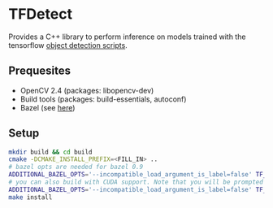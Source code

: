 # TFDetect

Provides a C++ library to perform inference on models trained with the
tensorflow [object detection scripts](https://github.com/tensorflow/models/tree/master/object_detection).

## Prequesites

* OpenCV 2.4 (packages: libopencv-dev)
* Build tools (packages: build-essentials, autoconf)
* Bazel (see [here](https://bazel.build/versions/master/docs/install-ubuntu.html))

## Setup

```bash
mkdir build && cd build
cmake -DCMAKE_INSTALL_PREFIX=<FILL_IN> ..
# bazel opts are needed for bazel 0.9
ADDITIONAL_BAZEL_OPTS='--incompatible_load_argument_is_label=false' TF_NEED_MKL=1 make
# you can also build with CUDA support. Note that you will be prompted for CUDA specific configurations during the build
ADDITIONAL_BAZEL_OPTS='--incompatible_load_argument_is_label=false' TF_NEED_MKL=1 TF_NEED_CUDA=1 make
make install
```
